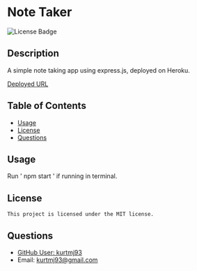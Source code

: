 # Note Taker

  ![License Badge](https://img.shields.io/badge/license-MIT-green?style=for-the-badge)

  ## Description

  A simple note taking app using express.js, deployed on Heroku.

  [Deployed URL](https://simple-note-taking-machine.herokuapp.com/)

  ## Table of Contents

  - [Usage](#usage)
  - [License](#license)
  - [Questions](#questions)

  ## Usage

  Run ' npm start ' if running in terminal.

  ## License
    
    This project is licensed under the MIT license.

  ## Questions

  - [GitHub User: kurtmj93](https://github.com/kurtmj93/)
  - Email: kurtmj93@gmail.com